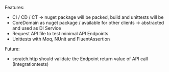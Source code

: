 Features:

- CI / CD / CT -> nuget package will be packed, build and unittests will be  
- CoreDomain as nuget package / available for other clients -> abstracted and used as DI Service
- Request API file to test minimal API Endpoints
- Unittests with Moq, NUnit and FluentAssertion


Future:

- scratch.http should validate the Endpoint return value of API call (Integrationtests)
